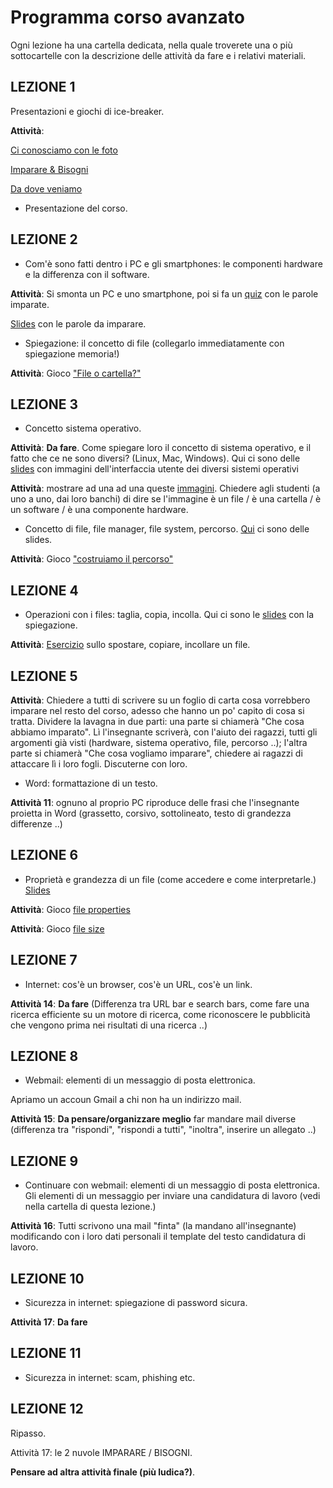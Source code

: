 # Programma corso avanzato

Ogni lezione ha una cartella dedicata, nella quale troverete una o più sottocartelle con la descrizione delle attività da fare e i relativi materiali.

## LEZIONE 1
Presentazioni e giochi di ice-breaker.

**Attività**: 

[Ci conosciamo con le foto](lez01/attività-lez1.md)

[Imparare & Bisogni](lez01/attività-lez1.md)

[Da dove veniamo](lez01/attività-lez1.md)

* Presentazione del corso. 

## LEZIONE 2

* Com'è sono fatti dentro i PC e gli smartphones: le componenti hardware e la differenza con il software.

**Attività**: Si smonta un PC e uno smartphone, poi si fa un [quiz](lez02/quiz-hardware-lez2.md) con le parole imparate.

[Slides](lez02/hardware-and-software.pdf) con le parole da imparare.

* Spiegazione: il concetto di file (collegarlo immediatamente con spiegazione memoria!) 

**Attività**: Gioco ["File o cartella?"](lez02/file-vs-cartelle)

## LEZIONE 3

* Concetto sistema operativo.

**Attività**: **Da fare**. Come spiegare loro il concetto di sistema operativo, e il fatto che ce ne sono diversi? (Linux, Mac, Windows). Qui ci sono delle [slides](lez03/interfaccia-utente-sistema-operativo.pdf) con immagini dell'interfaccia utente dei diversi sistemi operativi

**Attività**: mostrare ad una ad una queste [immagini](lez03/quiz-lez3.pptx). Chiedere agli studenti (a uno a uno, dai loro banchi) di dire se l'immagine è un file / è una cartella / è un software / è una componente hardware.

* Concetto di file, file manager, file system, percorso. [Qui](lez03/spiegazione-path.pptx) ci sono delle slides.

**Attività**: Gioco ["costruiamo il percorso"](lez03/costruisci-il-percorso)

## LEZIONE 4

* Operazioni con i files: taglia, copia, incolla. Qui ci sono le [slides](lez04/taglia-copia-incolla.pptx) con la spiegazione.

**Attività**: [Esercizio](descrizione-esercizio-taglia-copia-incolla.md) sullo spostare, copiare, incollare un file.

## LEZIONE 5
**Attività**: Chiedere a tutti di scrivere su un foglio di carta cosa vorrebbero imparare nel resto del corso, adesso che hanno un po' capito di cosa si tratta. Dividere la lavagna in due parti: una parte si chiamerà "Che cosa abbiamo imparato". Lì l'insegnante scriverà, con l'aiuto dei ragazzi, tutti gli argomenti già visti (hardware, sistema operativo, file, percorso ..); l'altra parte si chiamerà "Che cosa vogliamo imparare", chiedere ai ragazzi di attaccare lì i loro fogli. Discuterne con loro.

* Word: formattazione di un testo.

**Attività 11**: ognuno al proprio PC riproduce delle frasi che l'insegnante proietta in Word (grassetto, corsivo, sottolineato, testo di grandezza differenze ..)

## LEZIONE 6
* Proprietà e grandezza di un file (come accedere e come interpretarle.) [Slides](lez06/proprieta-file.pptx)

**Attività**: Gioco [file properties](lez06/descrizione-gioco-file-properties.md)

**Attività**: Gioco [file size](lez06/descrizione-gioco-file-size.md) 

## LEZIONE 7
* Internet: cos'è un browser, cos'è un URL, cos'è un link.

**Attività 14**: **Da fare** (Differenza tra URL bar e search bars, come fare una ricerca efficiente su un motore di ricerca, come riconoscere le pubblicità che vengono prima nei risultati di una ricerca ..)

## LEZIONE 8
* Webmail: elementi di un messaggio di posta elettronica. 

Apriamo un accoun Gmail a chi non ha un indirizzo mail.

**Attività 15**: **Da pensare/organizzare meglio** far mandare mail diverse (differenza tra "rispondi", "rispondi a tutti", "inoltra", inserire un allegato ..)

## LEZIONE 9
* Continuare con webmail: elementi di un messaggio di posta elettronica. Gli elementi di un messaggio per inviare una candidatura di lavoro (vedi nella cartella di questa lezione.)

**Attività 16**: Tutti scrivono una mail "finta" (la mandano all'insegnante) modificando con i loro dati personali il template del testo candidatura di lavoro.

## LEZIONE 10
* Sicurezza in internet: spiegazione di password sicura.

**Attività 17**: **Da fare**

## LEZIONE 11
* Sicurezza in internet: scam, phishing etc. 

## LEZIONE 12
Ripasso. 

Attività 17: le 2 nuvole IMPARARE / BISOGNI.

**Pensare ad altra attività finale (più ludica?)**.
